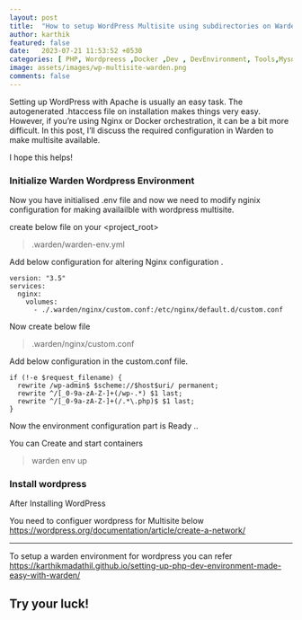 ```yaml
---
layout: post
title:  "How to setup WordPress Multisite using subdirectories on Warden"
author: karthik
featured: false
date:   2023-07-21 11:53:52 +0530
categories: [ PHP, Wordpreess ,Docker ,Dev , DevEnvironment, Tools,Mysql,Nginix, Tutorial , Multisite , Coding]
image: assets/images/wp-multisite-warden.png
comments: false
---  
```

Setting up WordPress with Apache is usually an easy task. The autogenerated .htaccess file on installation makes things very easy. However, if you’re using Nginx or Docker orchestration, it can be a bit more difficult. In this post, I’ll discuss the required configuration in Warden to make multisite available.

I hope this helps!

### Initialize Warden Wordpress Environment
Now you have initialised .env file and now we need to  modify nginix configuration for making availailble with wordpress multisite.

create below file on your <project_root>


> .warden/warden-env.yml

Add below configuration for altering Nginx configuration .

    version: "3.5"
    services:
      nginx:
        volumes:
          - ./.warden/nginx/custom.conf:/etc/nginx/default.d/custom.conf

Now create below file

>  .warden/nginx/custom.conf


Add below configuration in the custom.conf file.

    if (!-e $request_filename) {
      rewrite /wp-admin$ $scheme://$host$uri/ permanent;
      rewrite ^/[_0-9a-zA-Z-]+(/wp-.*) $1 last;
      rewrite ^/[_0-9a-zA-Z-]+(/.*\.php)$ $1 last;
    }

Now the environment configuration part is Ready ..

You can Create and start containers

> warden env up


### Install wordpress 

After Installing WordPress  

You need to configuer wordpress for Multisite below
https://wordpress.org/documentation/article/create-a-network/


 ---
 

To setup a warden environment for wordpress you can refer
 https://karthikmadathil.github.io/setting-up-php-dev-environment-made-easy-with-warden/

## Try  your luck!
